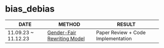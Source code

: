 # bias_debias
|DATE|METHOD|RESULT| 
|----|------------|------|
|11.09.23 ~ 11.12.23| [Gender-Fair Rewriting Model](https://aclanthology.org/2023.acl-long.246.pdf) | Paper Review + Code Implementation |   
